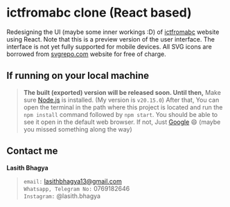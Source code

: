 # ictfromabc clone (React based)
Redesigning the UI (maybe some inner workings :D) of [ictfromabc](https://ictfromabc.com) website using React. Note that this is a preview version of the user interface. The interface is not yet fully supported for mobile devices. All SVG icons are borrowed from [svgrepo.com](https://www.svgrepo.com/) website for free of charge.

## If running on your local machine
> **The built (exported) version will be released soon. Until then,** Make sure [Node.js](https://nodejs.org/en) is installed. (My version is `v20.15.0`) After that, You can open the terminal in the path where this project is located and run the `npm install` command followed by `npm start`. You should be able to see it open in the default web browser. If not, Just [Google](https://www.google.com) 😄 (maybe you missed something along the way)


## Contact me
**Lasith Bhagya**
> `email:` lasithbhagya13@gmail.com<br>
> `Whatsapp, Telegram No:` 0769182646<br>
> `Instagram:` @lasith.bhagya
